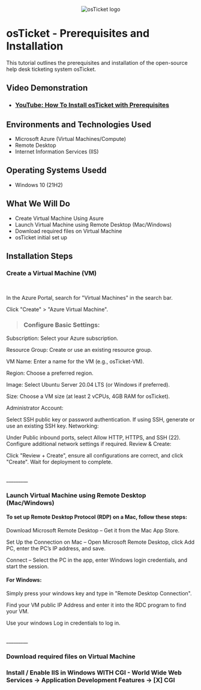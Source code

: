 <p align="center">
<img src="https://i.imgur.com/Clzj7Xs.png" alt="osTicket logo"/>
</p>

<h1>osTicket - Prerequisites and Installation</h1>
This tutorial outlines the prerequisites and installation of the open-source help desk ticketing system osTicket.<br />


<h2>Video Demonstration</h2>

- ### [YouTube: How To Install osTicket with Prerequisites](https://www.youtube.com)

<h2>Environments and Technologies Used</h2>

- Microsoft Azure (Virtual Machines/Compute)
- Remote Desktop
- Internet Information Services (IIS)

<h2>Operating Systems Usedd </h2>

- Windows 10</b> (21H2)

<h2>What We Will Do</h2>

- Create Virtual Machine Using Asure
- Launch Virtual Machine using Remote Desktop (Mac/Windows)
- Download required files on Virtual Machine
- osTicket initial set up

<h2>Installation Steps</h2>

<p>
<h3>Create a Virtual Machine (VM)</h3><br/>
  
In the Azure Portal, search for "Virtual Machines" in the search bar.

Click "Create" > "Azure Virtual Machine".

<h3><blockquote>Configure Basic Settings:</blockquote></h3>

<p>Subscription: Select your Azure subscription.</p>
<p>Resource Group: Create or use an existing resource group.</p>
<p>VM Name: Enter a name for the VM (e.g., osTicket-VM).</p>
<p>Region: Choose a preferred region.</p>
<p>Image: Select Ubuntu Server 20.04 LTS (or Windows if preferred).</p>
<p>Size: Choose a VM size (at least 2 vCPUs, 4GB RAM for osTicket).</p>

Administrator Account:

Select SSH public key or password authentication.
If using SSH, generate or use an existing SSH key.
Networking:

Under Public inbound ports, select Allow HTTP, HTTPS, and SSH (22).
Configure additional network settings if required.
Review & Create:

Click "Review + Create", ensure all configurations are correct, and click "Create".
Wait for deployment to complete.
</p>
<br />
_________



<p>
<h3>Launch Virtual Machine using Remote Desktop (Mac/Windows)</h3>
</p>
<p>
<h4>To set up Remote Desktop Protocol (RDP) on a Mac, follow these steps:</h4>

Download Microsoft Remote Desktop – Get it from the Mac App Store.

Set Up the Connection on Mac – Open Microsoft Remote Desktop, click Add PC, enter the PC’s IP address, and save.

Connect – Select the PC in the app, enter Windows login credentials, and start the session.


<h4>For Windows:</h4>

Simply press your windows key and type in "Remote Desktop Connection".

Find your VM public IP Address and enter it into the RDC program to find your VM.

Use your windows Log in credentials to log in.


</p>
<br />
_________
<p>
<h3>Download required files on Virtual Machine</p><h3>
</p>
<p>
Install / Enable IIS in Windows WITH CGI
 - World Wide Web Services -> Application Development Features -> [X] CGI

</p>
<br />
